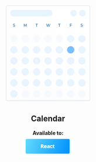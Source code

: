 <p align="center">
  <img src="https://raw.githubusercontent.com/Maycon-Santos/calendar/master/packages/react-nice-calendar/assets/logo@2x.png">
</p>
<h2 align="center">Calendar</h2>

<div align="center">
  <b>Available to:</b><br />
  <a href="https://github.com/Maycon-Santos/calendar/tree/master/packages/react-nice-calendar">
    <img src="https://raw.githubusercontent.com/Maycon-Santos/calendar/master/packages/react-nice-calendar/assets/react-button.png">
  </a>
</div>

